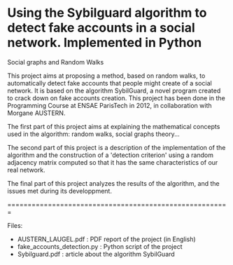 Using the Sybilguard algorithm to detect fake accounts in a social network. Implemented in Python
=======================================================

Social graphs and Random Walks



This project aims at proposing a method, based on random walks, to automatically detect fake accounts that people might create of a social network. It is based on the algorithm SybilGuard, a novel program created to crack down on fake accounts creation.
This project has been done in the Programming Course at ENSAE ParisTech in 2012, in collaboration with Morgane AUSTERN.

The first part of this project aims at explaining the mathematical concepts used in the algorithm: random walks, social graphs theory...

The second part of this project is a description of the implementation of the algorithm and the construction of a 'detection criterion' using a random adjacency matrix computed so that it has the same characteristics of our real network.

The final part of this project analyzes the results of the algorithm, and the issues met during its developpment.


=======================================================

Files:

- AUSTERN_LAUGEL.pdf : PDF report of the project (in English)
- fake_accounts_detection.py : Python script of the project
- Sybilguard.pdf : article about the algorithm SybilGuard
